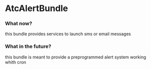 AtcAlertBundle
=============


### What now?

this bundle provides services to launch sms or email messages

### What in the future?

this bundle is meant to provide a preprogrammed alert system working whith cron 